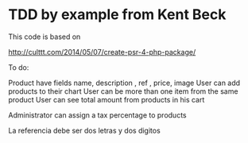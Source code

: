 TDD by example from Kent Beck
==============

This code is based on

http://culttt.com/2014/05/07/create-psr-4-php-package/

To do:

Product have fields name, description , ref , price, image
User can add products to their chart
User can be more than one item from the same product
User can see total amount from products in his cart

Administrator can assign a tax percentage to products


La referencia debe ser dos letras y dos digitos


